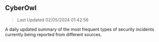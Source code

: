 ## CyberOwl 
> Last Updated 02/05/2024 01:42:56 


A daily updated summary of the most frequent types of security incidents currently being reported from different sources.

